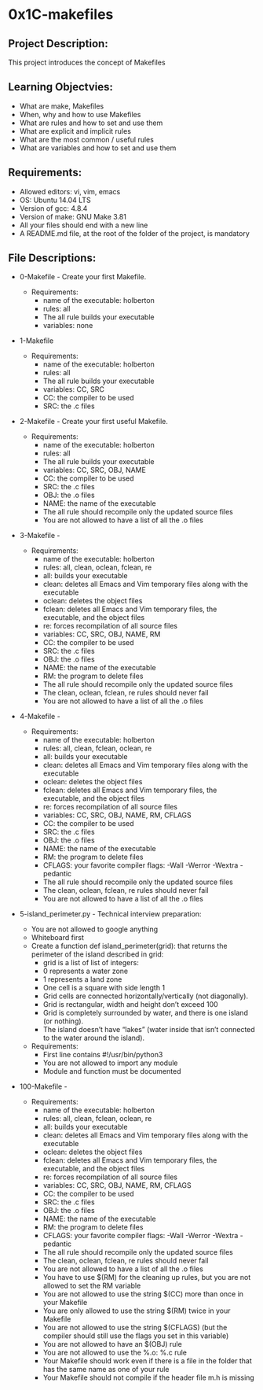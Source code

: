 # 0x1C-makefiles

## Project Description:
This project introduces the concept of Makefiles

## Learning Objectvies:
* What are make, Makefiles
* When, why and how to use Makefiles
* What are rules and how to set and use them
* What are explicit and implicit rules
* What are the most common / useful rules
* What are variables and how to set and use them

## Requirements:
* Allowed editors: vi, vim, emacs
* OS: Ubuntu 14.04 LTS
* Version of gcc: 4.8.4
* Version of make: GNU Make 3.81
* All your files should end with a new line
* A README.md file, at the root of the folder of the project, is mandatory

## File Descriptions:
* 0-Makefile - Create your first Makefile.
    * Requirements:
        * name of the executable: holberton
        * rules: all
        * The all rule builds your executable
        * variables: none
* 1-Makefile
    * Requirements:
        * name of the executable: holberton
        * rules: all
        * The all rule builds your executable
        * variables: CC, SRC
        * CC: the compiler to be used
        * SRC: the .c files
* 2-Makefile - Create your first useful Makefile.
    * Requirements:
        * name of the executable: holberton
        * rules: all
        * The all rule builds your executable
        * variables: CC, SRC, OBJ, NAME
        * CC: the compiler to be used
        * SRC: the .c files
        * OBJ: the .o files
        * NAME: the name of the executable
        * The all rule should recompile only the updated source files
        * You are not allowed to have a list of all the .o files
* 3-Makefile -
    * Requirements:
        * name of the executable: holberton
        * rules: all, clean, oclean, fclean, re
        * all: builds your executable
        * clean: deletes all Emacs and Vim temporary files along with the executable
        * oclean: deletes the object files
        * fclean: deletes all Emacs and Vim temporary files, the executable, and the object files
        * re: forces recompilation of all source files
        * variables: CC, SRC, OBJ, NAME, RM
        * CC: the compiler to be used
        * SRC: the .c files
        * OBJ: the .o files
        * NAME: the name of the executable
        * RM: the program to delete files
        * The all rule should recompile only the updated source files
        * The clean, oclean, fclean, re rules should never fail
        * You are not allowed to have a list of all the .o files
* 4-Makefile -
    * Requirements:
        * name of the executable: holberton
        * rules: all, clean, fclean, oclean, re
        * all: builds your executable
        * clean: deletes all Emacs and Vim temporary files along with the executable
        * oclean: deletes the object files
        * fclean: deletes all Emacs and Vim temporary files, the executable, and the object files
        * re: forces recompilation of all source files
        * variables: CC, SRC, OBJ, NAME, RM, CFLAGS
        * CC: the compiler to be used
        * SRC: the .c files
        * OBJ: the .o files
        * NAME: the name of the executable
        * RM: the program to delete files
        * CFLAGS: your favorite compiler flags: -Wall -Werror -Wextra -pedantic
        * The all rule should recompile only the updated source files
        * The clean, oclean, fclean, re rules should never fail
        * You are not allowed to have a list of all the .o files
* 5-island_perimeter.py - Technical interview preparation:
    * You are not allowed to google anything
    * Whiteboard first
    * Create a function def island_perimeter(grid): that returns the perimeter of the island described in grid:
        * grid is a list of list of integers:
        * 0 represents a water zone
        * 1 represents a land zone
        * One cell is a square with side length 1
        * Grid cells are connected horizontally/vertically (not diagonally).
        * Grid is rectangular, width and height don’t exceed 100
        * Grid is completely surrounded by water, and there is one island (or nothing).
        * The island doesn’t have “lakes” (water inside that isn’t connected to the water around the island).
    * Requirements:
        * First line contains #!/usr/bin/python3
        * You are not allowed to import any module
        * Module and function must be documented

* 100-Makefile -
    * Requirements:
        * name of the executable: holberton
        * rules: all, clean, fclean, oclean, re
        * all: builds your executable
        * clean: deletes all Emacs and Vim temporary files along with the executable
        * oclean: deletes the object files
        * fclean: deletes all Emacs and Vim temporary files, the executable, and the object files
        * re: forces recompilation of all source files
        * variables: CC, SRC, OBJ, NAME, RM, CFLAGS
        * CC: the compiler to be used
        * SRC: the .c files
        * OBJ: the .o files
        * NAME: the name of the executable
        * RM: the program to delete files
        * CFLAGS: your favorite compiler flags: -Wall -Werror -Wextra -pedantic
        * The all rule should recompile only the updated source files
        * The clean, oclean, fclean, re rules should never fail
        * You are not allowed to have a list of all the .o files
        * You have to use $(RM) for the cleaning up rules, but you are not allowed to set the RM variable
        * You are not allowed to use the string $(CC) more than once in your Makefile
        * You are only allowed to use the string $(RM) twice in your Makefile
        * You are not allowed to use the string $(CFLAGS) (but the compiler should still use the flags you set in this variable)
        * You are not allowed to have an $(OBJ) rule
        * You are not allowed to use the %.o: %.c rule
        * Your Makefile should work even if there is a file in the folder that has the same name as one of your rule
        * Your Makefile should not compile if the header file m.h is missing
